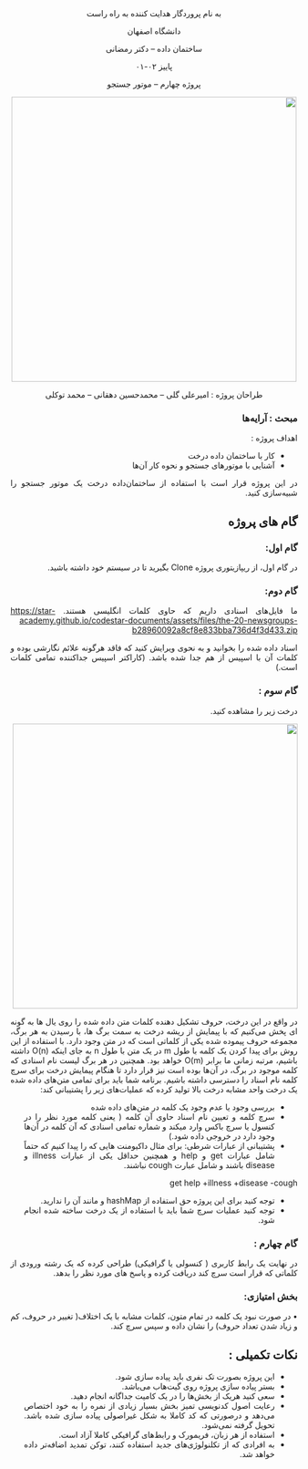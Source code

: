 <div dir='rtl' align="center">
به نام پروردگار هدایت کننده به راه راست

  دانشگاه اصفهان

  ساختمان داده – دکتر رمضانی 

  پاییز ۰۲-۰۱

  پروژه چهارم –  موتور جستجو 


<img src="https://s24.picofile.com/file/8456084100/Picture44.png"  width="500"/>
  
  طراحان پروژه : امیرعلی گلی – محمدحسین دهقانی – محمد توکلی
</div>

<div dir='rtl' align="justify">
  
### مبحث : آرایه‌ها 
اهداف پروژه :
+ کار با ساختمان داده درخت
+ آشنایی با موتورهای جستجو و نحوه کار آن‌ها



در این پروژه قرار است با استفاده از ساختمان‌داده درخت یک موتور جستجو را شبیه‌سازی کنید.

## گام های پروژه
### گام اول:
در گام اول، از ریپازیتوری پروژه Clone بگیرید تا در سیستم خود داشته باشید.
### گام دوم:
ما فایل‌های اسنادی داریم که حاوی کلمات انگلیسی هستند. 
https://star-academy.github.io/codestar-documents/assets/files/the-20-newsgroups-b28960092a8cf8e833bba736d4f3d433.zip  

اسناد داده شده را بخوانید و به نحوی ویرایش کنید که فاقد هرگونه علائم نگارشی بوده و کلمات آن با اسپیس از هم جدا شده باشد. (کاراکتر اسپیس جداکننده تمامی کلمات است.)


### گام سوم :
  درخت زیر را مشاهده کنید.
  
<img src="https://s24.picofile.com/file/8456084134/Picture45.png"  width="500"/>

در واقع در این درخت، حروف تشکیل دهنده کلمات متن داده شده را روی یال ها به گونه ای پخش می‌کنیم که با پیمایش از ریشه درخت به سمت برگ ها، با رسیدن به هر برگ، مجموعه حروف پیموده شده یکی از کلماتی است که در متن وجود دارد. با استفاده از این روش برای پیدا کردن یک کلمه با طول m در یک متن با طول n به جای اینکه O(n) داشته باشیم، مرتبه زمانی ما برابر O(m) خواهد بود.
همچنین در هر برگ لیست نام اسنادی که کلمه موجود در برگ، در آن‌ها بوده است نیز قرار دارد تا هنگام پیمایش درخت برای سرچ کلمه نام اسناد را دسترسی داشته باشیم.
برنامه شما باید برای تمامی متن‌های داده شده یک درخت واحد مشابه درخت بالا تولید کرده که عملیات‌های زیر را پشتیبانی کند:

-	بررسی وجود یا عدم وجود یک کلمه در متن‌های داده شده
-	سرچ کلمه و تعیین نام  اسناد حاوی آن کلمه ( یعنی کلمه مورد نظر را در کنسول یا سرچ باکس وارد میکند و شماره تمامی اسنادی که آن کلمه در آن‌‌ها وجود دارد در خروجی داده شود.)
-	پشتیبانی از عبارات شرطی:
برای مثال داکیومنت هایی که را پیدا کنیم که حتماً شامل عبارات get و help و همچنین حداقل یکی از عبارات illness و disease باشند و شامل عبارت cough نباشند.

get help +illness +disease -cough

-	توجه کنید برای این پروژه حق استفاده از hashMap و مانند آن را ندارید.
-	توجه کنید عملیات سرچ شما باید با استفاده از یک درخت ساخته شده انجام شود.


### گام چهارم : 
 در نهایت یک رابط کاربری (‌ کنسولی یا گرافیکی) طراحی کرده که یک رشته ورودی از کلماتی که قرار است سرچ کند دریافت کرده و پاسخ های مورد نظر را بدهد.



### بخش امتیازی:
•	در صورت نبود یک کلمه در تمام متون، کلمات مشابه با یک اختلاف( تغییر در حروف، کم و زیاد شدن تعداد حروف)  را نشان داده و سپس سرچ کند.


## نکات تکمیلی :
+ این پروژه بصورت تک نفری باید پیاده سازی شود.
+ بستر پیاده سازی پروژه روی گیت‌هاب می‌باشد.
+ سعی کنید هریک از بخش‌ها را در یک کامیت جداگانه انجام دهید.
+ رعایت اصول کدنویسی تمیز بخش بسیار زیادی از نمره را به خود اختصاص می‌دهد و درصورتی که کد کاملا به شکل غیراصولی پیاده سازی شده باشد. تحویل گرفته نمی‌شود.
+ استفاده از هر زبان، فریمورک و رابط‌های گرافیکی کاملا آزاد است.
+ به افرادی که از تکلنولوژی‌های جدید استفاده کنند، توکن تمدید اضافه‌تر داده خواهد شد.




</div>
